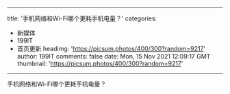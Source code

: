 
---
title: '手机网络和Wi-Fi哪个更耗手机电量？'
categories: 
 - 新媒体
 - 199IT
 - 首页更新
headimg: 'https://picsum.photos/400/300?random=9217'
author: 199IT
comments: false
date: Mon, 15 Nov 2021 12:09:17 GMT
thumbnail: 'https://picsum.photos/400/300?random=9217'
---

<div>   
手机网络和Wi-Fi哪个更耗手机电量？  
</div>
            